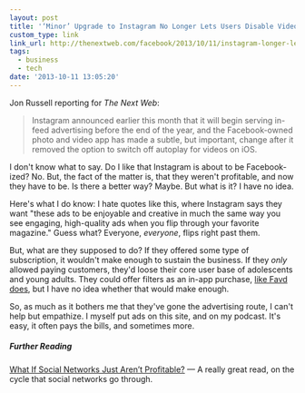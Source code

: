 ```yaml
---
layout: post
title: '‘Minor’ Upgrade to Instagram No Longer Lets Users Disable Video Autoplay'
custom_type: link
link_url: http://thenextweb.com/facebook/2013/10/11/instagram-longer-lets-users-disable-video-autoplay-small-important-step-towards-ads/
tags:
  - business
  - tech
date: '2013-10-11 13:05:20'
---
```

Jon Russell reporting for *The Next Web*:

>Instagram announced earlier this month that it will begin serving in-feed advertising before the end of the year, and the Facebook-owned photo and video app has made a subtle, but important, change after it removed the option to switch off autoplay for videos on iOS.

I don't know what to say. Do I like that Instagram is about to be Facebook-ized? No. But, the fact of the matter is, that they weren't profitable, and now they have to be. Is there a better way? Maybe. But what is it? I have no idea.

Here's what I do know: I hate quotes like this, where Instagram says they want "these ads to be enjoyable and creative in much the same way you see engaging, high-quality ads when you flip through your favorite magazine." Guess what? Everyone, *everyone*, flips right past them.

But, what are they supposed to do? If they offered some type of subscription, it wouldn't make enough to sustain the business. If they *only* allowed paying customers, they'd loose their core user base of adolescents and young adults. They could offer filters as an in-app purchase, [like Favd does](http://favd.net/), but I have no idea whether that would make enough.

So, as much as it bothers me that they've gone the advertising route, I can't help but empathize. I myself put ads on this site, and on my podcast. It's easy, it often pays the bills, and sometimes more.

##### Further Reading
[What If Social Networks Just Aren’t Profitable?](http://powazek.com/posts/3024) — A really great read, on the cycle that social networks go through.
